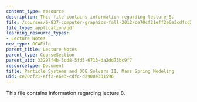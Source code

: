 ```yaml
---
content_type: resource
description: This file contains information regarding lecture 8.
file: /courses/6-837-computer-graphics-fall-2012/ce70cf21eff2e6e3cdfcd2908e331596_MIT6_837F12_Lec08.pdf
file_type: application/pdf
learning_resource_types:
- Lecture Notes
ocw_type: OCWFile
parent_title: Lecture Notes
parent_type: CourseSection
parent_uid: 33297f4b-5cd8-5fd5-6713-da2dd75bc9f7
resourcetype: Document
title: Particle Systems and ODE Solvers II, Mass Spring Modeling
uid: ce70cf21-eff2-e6e3-cdfc-d2908e331596
---
```

This file contains information regarding lecture 8.

